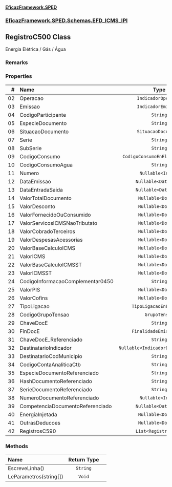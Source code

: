 #### [EficazFramework.SPED](EficazFrameworkSPED.md 'EficazFramework SPED')
### [EficazFramework.SPED.Schemas.EFD_ICMS_IPI](EficazFramework.SPED.Schemas.EFD_ICMS_IPI.md 'EficazFramework.SPED.Schemas.EFD_ICMS_IPI')

## RegistroC500 Class

Energia Elétrica / Gás / Água

### Remarks
### Properties

| # | Name | Type | |
| ---: | :--- | :---: | :--- |
| 02 | Operacao | `IndicadorOperacao` |  |
| 03 | Emissao | `IndicadorEmitente` |  |
| 04 | CodigoParticipante | `String` |  |
| 05 | EspecieDocumento | `String` |  |
| 06 | SituacaoDocumento | `SituacaoDocumento` |  |
| 07 | Serie | `String` |  |
| 08 | SubSerie | `String` |  |
| 09 | CodigoConsumo | `CodigoConsumoEnEletricaOuGas` |  |
| 10 | CodigoConsumoAgua | `String` |  |
| 11 | Numero | `Nullable<Int32>` |  |
| 12 | DataEmissao | `Nullable<DateTime>` |  |
| 13 | DataEntradaSaida | `Nullable<DateTime>` |  |
| 14 | ValorTotalDocumento | `Nullable<Double>` |  |
| 15 | ValorDesconto | `Nullable<Double>` |  |
| 16 | ValorFornecidoOuConsumido | `Nullable<Double>` |  |
| 17 | ValorServicosICMSNaoTributato | `Nullable<Double>` |  |
| 18 | ValorCobradoTerceiros | `Nullable<Double>` |  |
| 19 | ValorDespesasAcessorias | `Nullable<Double>` |  |
| 20 | ValorBaseCalculoICMS | `Nullable<Double>` |  |
| 21 | ValorICMS | `Nullable<Double>` |  |
| 22 | ValorBaseCalculoICMSST | `Nullable<Double>` |  |
| 23 | ValorICMSST | `Nullable<Double>` |  |
| 24 | CodigoInformacaoComplementar0450 | `String` |  |
| 25 | ValorPIS | `Nullable<Double>` |  |
| 26 | ValorCofins | `Nullable<Double>` |  |
| 27 | TipoLigacao | `TipoLigacaoEnEletrica` |  |
| 28 | CodigoGrupoTensao | `GrupoTensao` |  |
| 29 | ChaveDocE | `String` |  |
| 30 | FinDocE | `FinalidadeEmissaoDocE` |  |
| 31 | ChaveDocE_Referenciado | `String` |  |
| 32 | DestinatarioIndicador | `Nullable<IndicadorDestinatario>` |  |
| 33 | DestinatarioCodMunicipio | `String` |  |
| 34 | CodigoContaAnaliticaCtb | `String` |  |
| 35 | EspecieDocumentoReferenciado | `String` |  |
| 36 | HashDocumentoReferenciado | `String` |  |
| 37 | SerieDocumentoReferenciado | `String` |  |
| 38 | NumeroDocumentoReferenciado | `Nullable<Int32>` |  |
| 39 | CompetenciaDocumentoReferenciado | `Nullable<DateTime>` |  |
| 40 | EnergiaInjetada | `Nullable<Double>` |  |
| 41 | OutrasDeducoes | `Nullable<Double>` |  |
| 42 | RegistrosC590 | `List<RegistroC590>` |  |
### Methods

| Name | Return Type | |
| :--- | :---: | :--- |
| EscreveLinha() | `String` |  |
| LeParametros(string[]) | `Void` |  |
